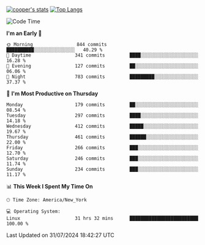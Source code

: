[![cooper's stats](https://github-readme-stats-l2ak-km2n59e3j-coopjzs-projects.vercel.app/api?username=coopjz&count_private=true)](https://github.com/coopjz/github-readme-stats)
[![Top Langs](https://github-readme-stats-l2ak-km2n59e3j-coopjzs-projects.vercel.app/api/top-langs/?username=coopjz&count_private=true&langs_count=8&layout=compact&&hide=C)](https://github.com/coopjz/github-readme-stats)
<!--START_SECTION:waka-->
![Code Time](http://img.shields.io/badge/Code%20Time-168%20hrs%2016%20mins-blue)

**I'm an Early 🐤** 

```text
🌞 Morning                844 commits         ██████████░░░░░░░░░░░░░░░   40.29 % 
🌆 Daytime                341 commits         ████░░░░░░░░░░░░░░░░░░░░░   16.28 % 
🌃 Evening                127 commits         ██░░░░░░░░░░░░░░░░░░░░░░░   06.06 % 
🌙 Night                  783 commits         █████████░░░░░░░░░░░░░░░░   37.37 % 
```
📅 **I'm Most Productive on Thursday** 

```text
Monday                   179 commits         ██░░░░░░░░░░░░░░░░░░░░░░░   08.54 % 
Tuesday                  297 commits         ████░░░░░░░░░░░░░░░░░░░░░   14.18 % 
Wednesday                412 commits         █████░░░░░░░░░░░░░░░░░░░░   19.67 % 
Thursday                 461 commits         ██████░░░░░░░░░░░░░░░░░░░   22.00 % 
Friday                   266 commits         ███░░░░░░░░░░░░░░░░░░░░░░   12.70 % 
Saturday                 246 commits         ███░░░░░░░░░░░░░░░░░░░░░░   11.74 % 
Sunday                   234 commits         ███░░░░░░░░░░░░░░░░░░░░░░   11.17 % 
```


📊 **This Week I Spent My Time On** 

```text
🕑︎ Time Zone: America/New_York

💻 Operating System: 
Linux                    31 hrs 32 mins      █████████████████████████   100.00 % 
```


 Last Updated on 31/07/2024 18:42:27 UTC
<!--END_SECTION:waka-->
